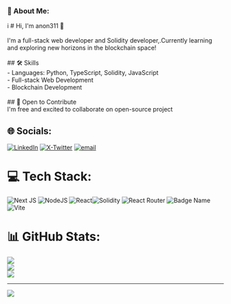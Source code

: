 ### 💫 About Me:
i # Hi, I'm anon311 👋<br><br>I'm a full-stack web developer and Solidity developer,.Currently learning and exploring new horizons in the blockchain space!<br><br>## 🛠️ Skills<br>- Languages: Python, TypeScript, Solidity, JavaScript<br>- Full-stack Web Development<br>- Blockchain Development<br><br>## 🤝 Open to Contribute<br>I'm free and excited to collaborate on open-source project


## 🌐 Socials:
[![LinkedIn](https://img.shields.io/badge/LinkedIn-%230077B5.svg?logo=linkedin&logoColor=white)](https://linkedin.com/in/md-ayan-315460369) [![X-Twitter](https://img.shields.io/badge/X-black.svg?logo=X&logoColor=white)](https://x.com/ayan_md97732) [![email](https://img.shields.io/badge/Email-D14836?logo=gmail&logoColor=white)](mailto:mdayan1qaz@gmail.com) 

# 💻 Tech Stack:
![Next JS](https://img.shields.io/badge/Next-black?style=for-the-badge&logo=next.js&logoColor=white) ![NodeJS](https://img.shields.io/badge/node.js-6DA55F?style=for-the-badge&logo=node.js&logoColor=white) ![React](https://img.shields.io/badge/react-%2320232a.svg?style=for-the-badge&logo=react&logoColor=%2361DAFB)![Solidity](https://img.shields.io/badge/Solidity-%23363636.svg?style=for-the-badge&logo=solidity&logoColor=white) ![React Router](https://img.shields.io/badge/React_Router-CA4245?style=for-the-badge&logo=react-router&logoColor=white) ![Badge Name](https://img.shields.io/badge/tRPC-%232596BE.svg?style=for-the-badge&logo=tRPC&logoColor=white) ![Vite](https://img.shields.io/badge/vite-%23646CFF.svg?style=for-the-badge&logo=vite&logoColor=white)
# 📊 GitHub Stats:
![](https://github-readme-stats.vercel.app/api?username=Mdayan13&theme=dark&hide_border=false&include_all_commits=false&count_private=false)<br/>
![](https://nirzak-streak-stats.vercel.app/?user=Mdayan13&theme=dark&hide_border=false)<br/>
![](https://github-readme-stats.vercel.app/api/top-langs/?username=Mdayan13&theme=dark&hide_border=false&include_all_commits=false&count_private=false&layout=compact)

---
[![](https://visitcount.itsvg.in/api?id=Mdayan13&icon=0&color=3)](https://visitcount.itsvg.in)

<!-- Proudly created with GPRM ( https://gprm.itsvg.in ) -->
